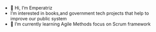 - 👋 Hi, I’m Emperatriz 
- I’m interested in books,and government tech projects that help to improve our public system 
- 🌱 I’m currently learning Agile Methods focus on Scrum framework


<!---
emperatrizgarc/emperatrizgarc is a ✨ special ✨ repository because its `README.md` (this file) appears on your GitHub profile.
You can click the Preview link to take a look at your changes.
--->
